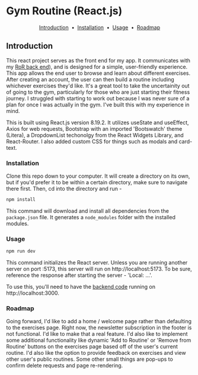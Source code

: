 # Gym Routine (React.js)

<p align="center">
<a href="#introduction">Introduction</a> &nbsp;&bull;&nbsp;
<a href = "#installation">Installation</a> &nbsp;&bull;&nbsp;
<a href = "#usage">Usage</a> &nbsp;&bull;&nbsp;
<a href = "#roadmap">Roadmap</a>
</p>

## Introduction

This react project serves as the front end for my app. It communicates with my [RoR back end](https://github.com/robertveraldi/capstone-rails-backend)), and is designed for a simple, user-friendly experience. This app allows the end user to browse and learn about different exercises. After creating an account, the user can then build a routine including whichever exercises they'd like. It's a great tool to take the uncertainity out of going to the gym, particularly for those who are just starting their fitness journey. I struggled with starting to work out because I was never sure of a plan for once I was actually in the gym. I've built this with my experience in mind.

<!-- Describe the technologies you used to build your app (Ruby on Rails backend, React.js frontend, any libraries, APIs, etc.) -->

This is built using React.js version 8.19.2. It utilizes useState and useEffect, Axios for web requests, Bootstrap with an imported 'Bootswatch' theme (Litera), a DropdownList techonolgy from the React Widgets Library, and React-Router. I also added custom CSS for things such as modals and card-text.

<!-- Optional: Add screenshots or gifs of your application -->

### Installation

Clone this repo down to your computer. It will create a directory on its own, but if you'd prefer it to be within a certain directory, make sure to navigate there first. Then, cd into the directory and run -

```bash
npm install
```

This command will download and install all dependencies from the `package.json` file. It generates a `node_modules` folder with the installed modules.

### Usage

```bash
npm run dev
```

This command initializes the React server. Unless you are running another server on port :5173, this server will run on http://localhost:5173. To be sure, reference the response after starting the server - 'Local: ...'.

To use this, you'll need to have the [backend code](https://github.com/robertveraldi/capstone-rails-backend) running on http://localhost:3000.

### Roadmap

Going forward, I'd like to add a home / welcome page rather than defaulting to the exercises page. Right now, the newsletter subscription in the footer is not functional. I'd like to make that a real feature. I'd also like to implement some additional functionality like dynamic 'Add to Routine' or 'Remove from Routine' buttons on the exercises page based off of the user's current routine. I'd also like the option to provide feedback on exercises and view other user's public routines. Some other small things are pop-ups to confirm delete requests and page re-rendering.
